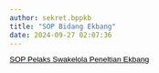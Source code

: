```yaml
---
author: sekret.bppkb
title: "SOP Bidang Ekbang"
date: 2024-09-27 02:07:36
---
```

<p style="margin: 0cm; font-variant-ligatures: normal; font-variant-caps: normal; orphans: 2; text-align: start; widows: 2; -webkit-text-stroke-width: 0px; text-decoration-thickness: initial; text-decoration-style: initial; text-decoration-color: initial; word-spacing: 0px; line-height: 1.1;"><a href="https://drive.google.com/file/d/108jDnIW2X78V2669gjAiZgDH-ugxTWII/view?usp=sharing"><span style="font-size: 10pt; font-family: arial, helvetica, sans-serif;"><span style="color: black;">SOP Pelaks Swakelola Peneltian Ekbang</span></span></a></p>

<p style="margin: 0cm; font-variant-ligatures: normal; font-variant-caps: normal; orphans: 2; text-align: start; widows: 2; -webkit-text-stroke-width: 0px; text-decoration-thickness: initial; text-decoration-style: initial; text-decoration-color: initial; word-spacing: 0px; line-height: 1.1;"></p>

